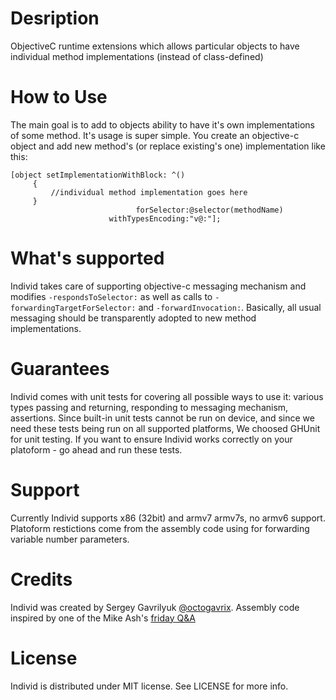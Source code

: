 Desription
=======

ObjectiveC runtime extensions which allows particular objects to have individual method implementations (instead of class-defined)

How to Use
=======

The main goal is to add to objects ability to have it's own implementations of some method. It's usage is super simple.
You create an objective-c object and add new method's (or replace existing's one) implementation like this:

```objc
[object setImplementationWithBlock: ^()
     {
         //individual method implementation goes here
     }
                            forSelector:@selector(methodName)
                      withTypesEncoding:"v@:"];
```


What's supported
=======

Individ takes care of supporting objective-c messaging mechanism and modifies `-respondsToSelector:` as well as calls to 
`-forwardingTargetForSelector:` and `-forwardInvocation:`. Basically, all usual messaging should be transparently adopted to
new method implementations.

Guarantees
=======

Individ comes with unit tests for covering all possible ways to use it: various types passing and returning, responding to
messaging mechanism, assertions. Since built-in unit tests cannot be run on device, and since we need these tests being 
run on all supported platforms, We choosed GHUnit for unit testing. 
If you want to ensure Individ works correctly on your platoform - go ahead and run these tests.

Support
=======

Currently Individ supports x86 (32bit) and armv7 armv7s, no armv6 support. Platoform restictions come from the assembly code using for 
forwarding variable number parameters.


Credits
=======

Individ was created by Sergey Gavrilyuk [@octogavrix](http://twitter.com/octogavrix). Assembly code inspired by one of the
Mike Ash's [friday Q&A](http://www.mikeash.com/pyblog/friday-qa-2012-11-16-lets-build-objc_msgsend.html)

License
=======

Individ is distributed under MIT license. See LICENSE for more info.


